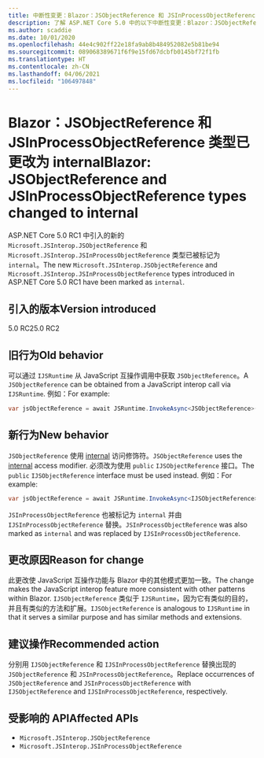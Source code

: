 ```yaml
---
title: 中断性变更：Blazor：JSObjectReference 和 JSInProcessObjectReference 类型已更改为 internal
description: 了解 ASP.NET Core 5.0 中的以下中断性变更：Blazor：JSObjectReference 和 JSInProcessObjectReference 类型已更改为 internal
ms.author: scaddie
ms.date: 10/01/2020
ms.openlocfilehash: 44e4c902ff22e18fa9ab8b484952082e5b81be94
ms.sourcegitcommit: 089068389671f6f9e15fd67dcbfb0145bf72f1fb
ms.translationtype: HT
ms.contentlocale: zh-CN
ms.lasthandoff: 04/06/2021
ms.locfileid: "106497848"
---
```

# <a name="blazor-jsobjectreference-and-jsinprocessobjectreference-types-changed-to-internal"></a><span data-ttu-id="9119e-103">Blazor：JSObjectReference 和 JSInProcessObjectReference 类型已更改为 internal</span><span class="sxs-lookup"><span data-stu-id="9119e-103">Blazor: JSObjectReference and JSInProcessObjectReference types changed to internal</span></span>

<span data-ttu-id="9119e-104">ASP.NET Core 5.0 RC1 中引入的新的 `Microsoft.JSInterop.JSObjectReference` 和 `Microsoft.JSInterop.JSInProcessObjectReference` 类型已被标记为 `internal`。</span><span class="sxs-lookup"><span data-stu-id="9119e-104">The new `Microsoft.JSInterop.JSObjectReference` and `Microsoft.JSInterop.JSInProcessObjectReference` types introduced in ASP.NET Core 5.0 RC1 have been marked as `internal`.</span></span>

## <a name="version-introduced"></a><span data-ttu-id="9119e-105">引入的版本</span><span class="sxs-lookup"><span data-stu-id="9119e-105">Version introduced</span></span>

<span data-ttu-id="9119e-106">5.0 RC2</span><span class="sxs-lookup"><span data-stu-id="9119e-106">5.0 RC2</span></span>

## <a name="old-behavior"></a><span data-ttu-id="9119e-107">旧行为</span><span class="sxs-lookup"><span data-stu-id="9119e-107">Old behavior</span></span>

<span data-ttu-id="9119e-108">可以通过 `IJSRuntime` 从 JavaScript 互操作调用中获取 `JSObjectReference`。</span><span class="sxs-lookup"><span data-stu-id="9119e-108">A `JSObjectReference` can be obtained from a JavaScript interop call via `IJSRuntime`.</span></span> <span data-ttu-id="9119e-109">例如：</span><span class="sxs-lookup"><span data-stu-id="9119e-109">For example:</span></span>

```csharp
var jsObjectReference = await JSRuntime.InvokeAsync<JSObjectReference>(...);
```

## <a name="new-behavior"></a><span data-ttu-id="9119e-110">新行为</span><span class="sxs-lookup"><span data-stu-id="9119e-110">New behavior</span></span>

<span data-ttu-id="9119e-111">`JSObjectReference` 使用 [internal](../../../../csharp/language-reference/keywords/internal.md) 访问修饰符。</span><span class="sxs-lookup"><span data-stu-id="9119e-111">`JSObjectReference` uses the [internal](../../../../csharp/language-reference/keywords/internal.md) access modifier.</span></span> <span data-ttu-id="9119e-112">必须改为使用 `public` `IJSObjectReference` 接口。</span><span class="sxs-lookup"><span data-stu-id="9119e-112">The `public` `IJSObjectReference` interface must be used instead.</span></span> <span data-ttu-id="9119e-113">例如：</span><span class="sxs-lookup"><span data-stu-id="9119e-113">For example:</span></span>

```csharp
var jsObjectReference = await JSRuntime.InvokeAsync<IJSObjectReference>(...);
```

<span data-ttu-id="9119e-114">`JSInProcessObjectReference` 也被标记为 `internal` 并由 `IJSInProcessObjectReference` 替换。</span><span class="sxs-lookup"><span data-stu-id="9119e-114">`JSInProcessObjectReference` was also marked as `internal` and was replaced by `IJSInProcessObjectReference`.</span></span>

## <a name="reason-for-change"></a><span data-ttu-id="9119e-115">更改原因</span><span class="sxs-lookup"><span data-stu-id="9119e-115">Reason for change</span></span>

<span data-ttu-id="9119e-116">此更改使 JavaScript 互操作功能与 Blazor 中的其他模式更加一致。</span><span class="sxs-lookup"><span data-stu-id="9119e-116">The change makes the JavaScript interop feature more consistent with other patterns within Blazor.</span></span> <span data-ttu-id="9119e-117">`IJSObjectReference` 类似于 `IJSRuntime`，因为它有类似的目的，并且有类似的方法和扩展。</span><span class="sxs-lookup"><span data-stu-id="9119e-117">`IJSObjectReference` is analogous to `IJSRuntime` in that it serves a similar purpose and has similar methods and extensions.</span></span>

## <a name="recommended-action"></a><span data-ttu-id="9119e-118">建议操作</span><span class="sxs-lookup"><span data-stu-id="9119e-118">Recommended action</span></span>

<span data-ttu-id="9119e-119">分别用 `IJSObjectReference` 和 `IJSInProcessObjectReference` 替换出现的 `JSObjectReference` 和 `JSInProcessObjectReference`。</span><span class="sxs-lookup"><span data-stu-id="9119e-119">Replace occurrences of `JSObjectReference` and `JSInProcessObjectReference` with `IJSObjectReference` and `IJSInProcessObjectReference`, respectively.</span></span>

## <a name="affected-apis"></a><span data-ttu-id="9119e-120">受影响的 API</span><span class="sxs-lookup"><span data-stu-id="9119e-120">Affected APIs</span></span>

- `Microsoft.JSInterop.JSObjectReference`
- `Microsoft.JSInterop.JSInProcessObjectReference`

<!--

### Category

ASP.NET Core

### Affected APIs

- `T:Microsoft.JSInterop.JSObjectReference`
- `T:Microsoft.JSInterop.JSInProcessObjectReference`

-->
